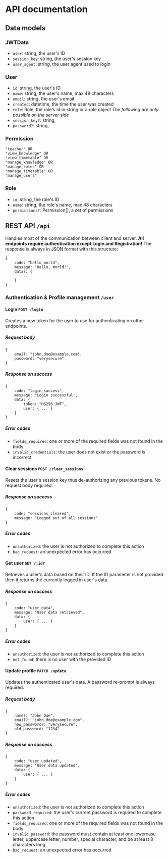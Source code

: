 # API documentation

## Data models
### JWTData
- `user`: string, the user's ID 
- `session_key`: string, the user's session key
- `user_agent`: string, the user agent used to login
### User
- `id`: string, the user's ID 
- `name`: string, the user's name, max 48 characters
- `email`: string, the user's email
- `created`: datetime, the time the user was created
- `role`: Role, the role's id in string or a role object
*The following are only possible on the server side*
- `session_key?`: string,
- `password?`: string,
### Permission
	"teacher" OR
	"view_knowledge" OR
	"view_timetable" OR
	"manage_knowledge" OR
	"manage_roles" OR
	"manage_timetable" OR
	"manage_users"
### Role
- `id`: string, the role's ID
- `name`: string, the role's name, max 48 characters
- `permissions?`: Permission\[], a set of permissions

## REST API `/api`
Handles most of the communication between client and server.
**All endpoints require authentication except Login and Registration!**
The response is always in JSON format with this structure:
```
{
	code: "hello_world",
	message: "Hello, World!",
	data?: {
		...
	}
}
```

### Authentication & Profile management `/user`

#### Login `POST /login`
Creates a new token for the user to use for authenticating on other endpoints.
##### Request body
```
{
	email: "john.doe@example.com",
	password: "verysecure"
}
```
##### Response on success
```
{
	code: "login_success",
	message: 'Login successful',
	data: {
		token: "HS256 JWT",
		user: { ... }
	}
}
```
##### Error codes
- `fields_required`: one or more of the required fields was not found in the body
- `invalid_credentials`: the user does not exist or the password is incorrect

#### Clear sessions `POST /clear_sessions`
Resets the user's session key thus de-authorizing any previous tokens.
No request body required.
##### Response on success
```
{
	code: "sessions_cleared",
	message: "Logged out of all sessions"
}
```
##### Error codes
- `unauthorized`: the user is not authorized to complete this action
- `bad_request`: an unexpected error has occurred

#### Get user `GET /:id?`
Retrieves a user's data based on their ID. If the ID parameter is not provided then it returns the currently logged in user's data.
##### Response on success
```
{
	code: "user_data",
	message: "User data retrieved",
	data: {
		user: { ... }
	}
}
```
##### Error codes
- `unauthorized`: the user is not authorized to complete this action
- `not_found`: there is no user with the provided ID

#### Update profile `PATCH /update`
Updates the authenticated user's data. A password re-prompt is always required.
##### Request body
```
{
	name?: "John Doe",
	email?: "john.doe@example.com",
	new_password?: "verysecure",
	old_password: "1234"
}
```
##### Response on success
```
{
	code: "user_updated",
	message: "User data updated",
	data: {
		user: { ... }
	}
}
```
##### Error codes
- `unauthorized`: the user is not authorized to complete this action
- `password_required`: the user's current password is required to complete this action
- `fields_required`: one or more of the required fields was not found in the body
- `invalid_password`:  the password must contain at least one lowercase letter, uppercase letter, number, special character, and be at least 8 characters long
- `bad_request`: an unexpected error has occurred